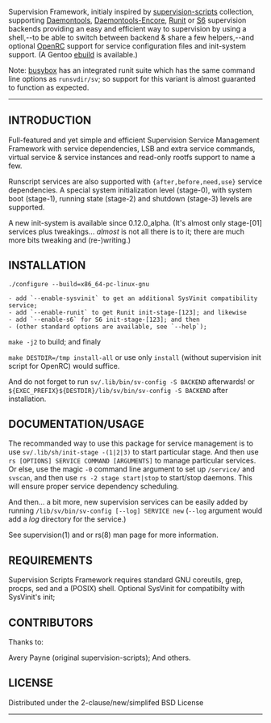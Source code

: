 Supervision Framework, initialy inspired by [supervision-scripts][1] collection,
supporting [Daemontools][3], [Daemontools-Encore][4], [Runit][5] or [S6][6]
supervision backends providing an easy and efficient way to supervision
by using a shell,--to be able to switch between backend & share a few helpers,--and
optional [OpenRC][7] support for service configuration files and init-system support.
(A Gentoo [ebuild][2] is available.)

Note: [busybox](http://www.busybox.net/) has an integrated runit suite which has
the same command line options as `runsvdir/sv`; so support for this variant is
almost guaranted to function as expected.

---

INTRODUCTION
-----------

Full-featured and yet simple and efficient Supervision Service Management
Framework with service dependencies, LSB and extra service commands, virtual
service & service instances and read-only rootfs support to name a few.

Runscript services are also supported with `{after,before,need,use}` service
dependencies. A special system initialization level (stage-0), with system
boot (stage-1), running state (stage-2) and shutdown (stage-3) levels are
supported.

A new init-system is available since 0.12.0_alpha. (It's almost only stage-[01]
services plus tweakings... *almost* is not all there is to it; there are much
more bits tweaking and (re-)writing.)

INSTALLATION
------------

`./configure --build=x86_64-pc-linux-gnu`

    - add `--enable-sysvinit` to get an additional SysVinit compatibility service;
    - add `--enable-runit` to get Runit init-stage-[123]; and likewise
	- add `--enable-s6` for S6 init-stage-[123]; and then
	- (other standard options are available, see `--help`);

`make -j2` to build; and finaly

`make DESTDIR=/tmp install-all` or use only `install` (without supervision init
script for OpenRC) would suffice.

And do not forget to run `sv/.lib/bin/sv-config -S BACKEND` afterwards!
or `${EXEC_PREFIX}${DESTDIR}/lib/sv/bin/sv-config -S BACKEND` after installation.

DOCUMENTATION/USAGE
-------------

The recommanded way to use this package for service management is to use
`sv/.lib/sh/init-stage -(1|2|3)` to start particular stage. And then use
`rs [OPTIONS] SERVICE COMMAND [ARGUMENTS]` to manage particular services.
Or else, use the magic `-0` command line argument to set up `/service/` and
`svscan`, and then use `rs -2 stage start|stop` to start/stop daemons.
This will ensure proper service dependency scheduling.

And then... a bit more, new supervision services can be easily added by
running `/lib/sv/bin/sv-config [--log] SERVICE new` (`--log` argument
would add a *log* directory for the service.)

See supervision(1) and or rs(8) man page for more information.

REQUIREMENTS
------------

Supervision Scripts Framework requires standard GNU coreutils, grep, procps,
sed and a (POSIX) shell. Optional SysVinit for compatibilty with SysVinit's init;

CONTRIBUTORS
------------

Thanks to:

Avery Payne (original supervision-scripts);
And others.

LICENSE
-------

Distributed under the 2-clause/new/simplifed BSD License

---

[1]:https://github.com/apayne/supervision-scripts
[2]:https://github.com/tokiclover/bar-overlay
[3]:http://cr.yp.to/daemontools.html
[4]:http://untroubled.org/daemontools-encore/
[5]:http://smarden.org/runit/
[6]:http://www.skarnet.org/software/s6/
[7]:https://github.com/OpenRC/openrc
